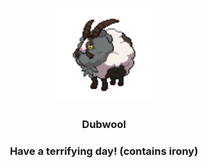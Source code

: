 <p align="center">
    <img src="https://raw.githubusercontent.com/PokeAPI/sprites/master/sprites/pokemon/832.png" width="150" height="150">
</p>
<h3 align="center"> <b>Dubwool</b></h3>
<h3 align="center">Have a terrifying day! (contains irony)</h3>

